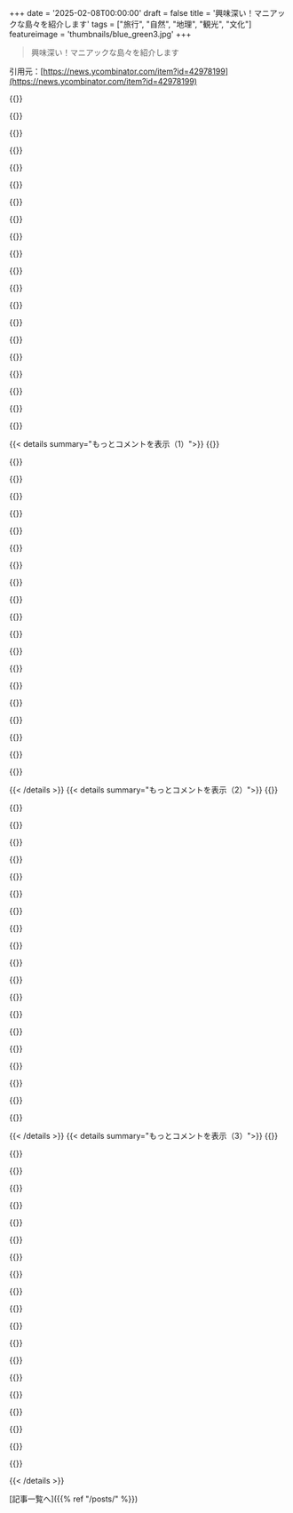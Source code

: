 +++
date = '2025-02-08T00:00:00'
draft = false
title = '興味深い！マニアックな島々を紹介します'
tags = ["旅行", "自然", "地理", "観光", "文化"]
featureimage = 'thumbnails/blue_green3.jpg'
+++

> 興味深い！マニアックな島々を紹介します

引用元：[https://news.ycombinator.com/item?id=42978199](https://news.ycombinator.com/item?id=42978199)

{{<matomeQuote body="数年前、地球上で架空の宇宙エレベーターを停泊させられる場所を探してたんだ。赤道に近い場所で、できれば人口が少なくて政治的に安定してるところが理想。山があれば長さが短くなるけど、山は難しいよね。そんな妄想の中でAscension Islandにしようと決めたんだ。ここはほとんど人が住んでなくて、いるのは作業や軍、スパイ、宇宙機関の人だけ。ヨーロッパの探検家が来たときに生態系が壊滅して、今はほぼ荒れ地みたいな感じ。名前も宇宙エレベーターの妄想にはピッタリだよね。" userName="ttepasse" createdAt="2025-02-08T23:18:41" color="#45d325">}}

{{<matomeQuote body="St Helenaに向かう途中、Ascensionで高熱にうなされてたんだけど、そのときの記憶はすごく奇妙だよ。尖った灰色の火山岩の風景を歩いて、バナナの皮を海に投げたら、魚たちがそれを追いかけて渦を巻いてたのが印象に残ってる。色を塗った岩を見かけたんだけど、二度と戻らないって思った人が色を追加してた。最悪のゴルフコースの近くにあったと思う。荒れ果てた低地を離れて、山を登っていったら、まるで熱帯雨林のように緑が広がっていて、非常に変わった場所だよ。" userName="silves89" createdAt="2025-02-09T07:06:59" color="#ff5733">}}

{{<matomeQuote body="あなたは面白い作家になれるよ。文章の組み立て方がとても魅力的！" userName="elorm" createdAt="2025-02-09T07:42:55" color="#ff5733">}}

{{<matomeQuote body="ありがとう！小説の3回目のドラフトを書いてるから、そんなことを言ってもらえるのは本当に嬉しい。" userName="silves89" createdAt="2025-02-10T07:48:32" color="">}}

{{<matomeQuote body="同意だね。読み続けたくて仕方なかったよ。" userName="jjallen" createdAt="2025-02-09T11:05:13" color="">}}

{{<matomeQuote body="同じく。" userName="tenderfault" createdAt="2025-02-09T15:29:43" color="">}}

{{<matomeQuote body="あなたは存在の危機を引き起こすAIなの？いや、関係ないか。とにかく書き続けて、URLも撒いて。" userName="tenderfault" createdAt="2025-02-09T15:36:47" color="">}}

{{<matomeQuote body="＞”山の頂上から始めると、0.02％の手助けになるだけ”わかった。確かにそれはちょっとね。" userName="dmd" createdAt="2025-02-09T01:23:55" color="">}}

{{<matomeQuote body="かつて、山の中に真っ直ぐ穴を掘って、ピークに1マイルの高い建物を建てることで巨大なレールガンを作る方が環境に優しいかもしれないと思ったことがあるんだ。それを使って原材料を軌道に打ち上げられるかどうかを考えていた。でもやっぱり雰囲気が多すぎて、月への大砲は無理だね。" userName="LexGray" createdAt="2025-02-09T19:37:03" color="">}}

{{<matomeQuote body="実際、これは提案されたアイデアだよ。グローバルウォーミングを遅らせるための衛星シールドを打ち上げるために。提案は垂直ではなく斜めで、長さを増やしながら、軌道の角度と速度を調整している。最初はただのSFだと思ってたけど、価格的にはかなり賢いアイデアだよ。物理がうまくいくなら、だけどね。" userName="stogot" createdAt="2025-02-09T20:29:38" color="">}}

{{<matomeQuote body="そんな野心的なプロジェクトは物流的に大変そうだな。" userName="haltcatchfire" createdAt="2025-02-09T11:25:43" color="">}}

{{<matomeQuote body="海洋地殻に固定すればいいじゃん。37,000,000メートルのケーブルを上に巻くのを恐れないなら、50メートル下に巻くのも問題ないだろう。シンガポールに便利だしな。" userName="perihelions" createdAt="2025-02-09T09:39:19" color="">}}

{{<matomeQuote body="海水はかなり腐食性があるから、色々複雑な問題が出てくるよね。" userName="mattmanser" createdAt="2025-02-09T09:56:22" color="">}}

{{<matomeQuote body="＞海水はかなり腐食性があるから、色々複雑な問題が出てくるよね。<br>雷と同じくらい腐食性かもね。宇宙エレベーターにはその問題が頻繁に出てくるから。海底でのケーブルも長い間やってるし、腐食の問題には対処法があるよ。" userName="wantoncl" createdAt="2025-02-09T12:42:32" color="">}}

{{<matomeQuote body="海水腐食が問題でも、宇宙エレベーターが可能な状況を想像するのは難しいよ。" userName="nkrisc" createdAt="2025-02-09T17:04:13" color="">}}

{{<matomeQuote body="エレベーターの基地が水の中にあるなら、全体の作業が水の中で行われることになるよね。やることがめっちゃ大変だし、複雑すぎると思う。" userName="mattmanser" createdAt="2025-02-09T20:49:03" color="">}}

{{<matomeQuote body="”In Ascension”はアセンション島を舞台にした素晴らしいSF小説だよ。Ted ChiangやJeff VanderMeer風の不思議で瞑想的なSFが好きならおすすめ！" userName="necubi" createdAt="2025-02-09T00:47:00" color="#ff33a1">}}

{{<matomeQuote body="その背景から、”Delta-V”や”Critical Mass”って近未来SFの本も有名なんだよ。" userName="darknavi" createdAt="2025-02-09T15:36:12" color="">}}

{{<matomeQuote body="デビッド・ゲロルドの”Jumping Off the Planet”ってSF小説、宇宙エレベーターについて扱ってるから、まだ読んでなければいいと思うよ。" userName="_visgean" createdAt="2025-02-09T01:44:17" color="">}}

{{<matomeQuote body="赤道直下にエレベーターを建てる方がずっと容易だよね。オフアクシスに基部を設けると、長さや負荷が余分にかかるから無意味だ。エクアドルのキトが9350フィートでベストかも。" userName="ianburrell" createdAt="2025-02-10T19:10:27" color="#ff5733">}}

{{< details summary="もっとコメントを表示（1）">}}
{{<matomeQuote body="Ascension IslandをWikipediaやGoogle Mapsで見ても、港やハーバーの施設は見当たらないな。スペースエレベーターの地面側からの安定した安価な輸送を考えると、これが必要だと思うんだけど。" userName="bell-cot" createdAt="2025-02-09T01:00:04" color="">}}

{{<matomeQuote body="大規模な深水ハーバーを作るのは、スペースエレベーターを建設するのに比べたら楽勝だし、数世紀前からやってることなんだよね。例としてCherbourg Harbourがあるよ。" userName="mkl" createdAt="2025-02-09T01:40:16" color="">}}

{{<matomeQuote body="地形にもよるけど、Ascension Harborのオフショアブレイクウォーターを5m深の水で作るのは簡単だけど、100m以上だと大変だね。活火山のAscension Islandでは過去数千年で3回噴火してるし。「もし小説でAscensionのスペースエレベーターを描くなら、火山がドラマを生む要素になる。」" userName="bell-cot" createdAt="2025-02-09T09:49:17" color="#ff5c5c">}}

{{<matomeQuote body="100mのコンクリートに比べて、軌道上の数万キロのユニobtainiumケーブルは桁違い。ハーバーを作る方がずっと簡単だよ。" userName="mkl" createdAt="2025-02-09T10:05:19" color="">}}

{{<matomeQuote body="DCを作るコストに比べたら、24Kの金で配線をするのは安いもんだよ。空想やフィクションではイメージできるけど、現実ではお金を出す人はその考えは受け入れないよ。" userName="bell-cot" createdAt="2025-02-09T15:32:46" color="">}}

{{<matomeQuote body="でも、資金は集まりそうじゃない？スペースエレベーターが成功すれば、史上最も裕福な人になるだろうし。" userName="Loughla" createdAt="2025-02-09T16:13:14" color="">}}

{{<matomeQuote body="それには疑問があるな。俺も宇宙好きでSFで育ってきたけど、LEO以上の宇宙コロニーの経済的な理由があるか疑問だよ。小惑星採掘が典型だけど、それを実現するのは難しいと思う。月や火星が何を売るか、数世代かかる大規模投資を正当化できるか疑わしい。" userName="ttepasse" createdAt="2025-02-09T19:38:06" color="#ff33a1">}}

{{<matomeQuote body="Google Maps、意外と情報が少ないね。Open Street Mapにはもっと詳細があって、Georgetownのハーバーが表示されてるよ。さらに北には発電所用の石油・燃料ターミナルも見つけた。" userName="Symbiote" createdAt="2025-02-09T12:02:23" color="">}}

{{<matomeQuote body="＞Georgetownにハーバーがあるね。<br>そのハーバーを詳しく見てみて。本当に500フィートの貨物船が停泊できる施設は無いし、もし西側に嵐が来たら、すべてを水から引き上げる必要があるよ。軍事用施設だと小型ボートやヘリコプターで荷物を運ぶ方法はいろいろあるけど、商業規模だと追加コストが厳しい。" userName="bell-cot" createdAt="2025-02-09T15:24:25" color="">}}

{{<matomeQuote body="見るとStarCraftのマップ思い出すな。" userName="axpy906" createdAt="2025-02-09T16:08:37" color="">}}

{{<matomeQuote body="赤道付近じゃないとダメって言われてるけど、Isaac Arthurがそれに反論してるよ。＞”https://youtu.be/dc8_AuzeYKE?t=835”" userName="jodrellblank" createdAt="2025-02-09T14:55:15" color="">}}

{{<matomeQuote body="この計画は、名前の通りに考えると面白いな！" userName="wlonkly" createdAt="2025-02-09T18:36:32" color="">}}

{{<matomeQuote body="エレベーターが宇宙に飛んで行かないように、基盤をしっかり掘り下げる必要ない？" userName="spoonfeeder006" createdAt="2025-02-09T17:33:30" color="">}}

{{<matomeQuote body="無接触のSentineleseを語る時、船が難破した件は無視してるよね。その船乗りたちは印象が悪かったんじゃないかな。Sentineleseも外部との接触に対してドライになったのもそれが原因かも？導入した外の考え方が浮いてるし。北の入り江に行くと、明らかに道があるのが見えるよ。" userName="doodlebugging" createdAt="2025-02-08T18:07:53" color="#38d3d3">}}

{{<matomeQuote body="Sentineleseは外の人たちと接触したこともあるから、結構交流してたんだよね。90年代には倫理的な観点から接触が中断されたけど、その影響でより敵対的になったんだ。" userName="AlotOfReading" createdAt="2025-02-08T19:36:31" color="#ff5c5c">}}

{{<matomeQuote body="自分たちの神話を持ってると思うよ、独特で宇宙の成り立ちを説明するものがね。" userName="xadhominemx" createdAt="2025-02-08T19:03:26" color="">}}

{{<matomeQuote body="それが重要なんだよ。祖先や歴史とのつながりを保つためには、口伝や物語が大事だよね。" userName="doodlebugging" createdAt="2025-02-08T19:06:47" color="">}}

{{<matomeQuote body="もしくは女性に対して暴力的だったり、赤ちゃんが亡くなることが多いとか、怪我でも大変なくらい弱いかもしれないよ。" userName="xadhominemx" createdAt="2025-02-08T19:09:29" color="">}}

{{<matomeQuote body="そうだとしたら、数世代で消えちゃうんじゃないの？" userName="cpursley" createdAt="2025-02-09T00:12:53" color="">}}

{{<matomeQuote body="もしそのポストが空いてるなら、他のフィールドの方が向いてるかもね。問題がある地方で活躍できそう。" userName="doodlebugging" createdAt="2025-02-08T22:22:01" color="">}}


{{< /details >}}
{{< details summary="もっとコメントを表示（2）">}}
{{<matomeQuote body="最初のコメントでSentineleseを強姦魔や配偶者虐待者ってタグ付けしたのは残念だね。そんな判断は偏見が強いと思う。西洋文明が全ての答えを持ってるわけじゃないし、過去の接触が彼らを滅ぼしたこともあるしね。教育を受ければ偏見は克服できるかも。読むことは楽しいよ。ちょっとリンクされた資料を調べてみるつもりだ。編集：うん、Atlanticの記事を読んだけど、彼らが強姦や虐待をしているという証拠は何も見つからないよ。むしろ、彼らは西洋の植民者との接触によって大きな苦痛を受けたグループであることが分かる。" userName="doodlebugging" createdAt="2025-02-08T23:52:42" color="#45d325">}}

{{<matomeQuote body="‘maybe’の存在は可能性を示すもので、断定的じゃない。" userName="emmelaich" createdAt="2025-02-09T00:43:47" color="">}}

{{<matomeQuote body="＞書かれたコメントは無疑問だ。<br>そのユーザーが無疑問だと結論づけたのは君のストローマン論法のせいじゃない？<br>確かに‘maybe’は可能性を示して、一般的に物事がどうなるかを示唆するね。<br>ただ、コメントの意図は他文化の人を悪者扱いしてるように見えるし、支持する証拠が示されていない。<br>リンク先を見たが、強姦や虐待があったという証拠は見つからなかった。<br>歴史的に彼らの接触は様々な結果を得ることもあって、その文脈での暴力が多いようだ。" userName="doodlebugging" createdAt="2025-02-09T02:08:01" color="">}}

{{<matomeQuote body="世の中に強姦や暴力のない社会はあったのか？もちろん、North Sentineleseはその例外かもしれないね。暴力の傾向は確かにある。" userName="emmelaich" createdAt="2025-02-09T08:50:15" color="">}}

{{<matomeQuote body="＞無疑問という結論を証明できるか？それとも、自分自身のストローマンが原因なの？" userName="Chris2048" createdAt="2025-02-09T16:42:00" color="">}}

{{<matomeQuote body="下のスレッドに返信できなかったので、ここに謝りながら書くね。削除されたコメントでリンクされた本を今読んでるが、結構面白いし、地域や住人の歴史も含まれてる。今まで読んだ章には強姦の話は見当たらないが、章がバラバラだったから。<br>暴力は状況によって違うこともあって、接触の歴史によって多様。子供は男女ともに同じように迎えられるらしく、資源の制約が影響しているみたい。<br>興味ある人はこのリンクが面白いと思うかも。" userName="doodlebugging" createdAt="2025-02-09T09:29:06" color="#ff33a1">}}

{{<matomeQuote body="先祖との繋がりを保つために、幻想を信じる必要はないよ。" userName="gosub100" createdAt="2025-02-09T01:08:43" color="">}}

{{<matomeQuote body="＞島に迷い込んだ航海者たちは外の世界の印象を悪くしたり、それがSentineleseに対する敵意に繋がっている。<br>この悪評は、19世紀のイギリスの侵入にまで遡ると思う。" userName="marc_abonce" createdAt="2025-02-08T23:09:20" color="">}}

{{<matomeQuote body="リンクありがとう。イギリスの行動はあまり良くない印象を与えるね。多くの植民地勢力が遭遇した人々との関わりで同じようなことがあって、多くの文化が破壊された部分もあった。" userName="doodlebugging" createdAt="2025-02-09T00:50:38" color="">}}

{{<matomeQuote body="イギリス人ってインドに移住するつもりはなかったんだよね。でも、彼らはどこでも略奪しては去っていったよ。" userName="crossroadsguy" createdAt="2025-02-09T09:42:01" color="">}}

{{<matomeQuote body="イギリス人がオーストラリアやカナダに移住したのはどう説明するの？" userName="oa335" createdAt="2025-02-09T13:35:34" color="">}}

{{<matomeQuote body="彼らのイノベーションのレベルが2千年遅れていることは彼らを悪く見せると思うんだけど、進化ってそんなに急ぐ必要あるの？" userName="gosub100" createdAt="2025-02-09T01:13:33" color="">}}

{{<matomeQuote body="文化が同じペースで進化する必要はないし、環境との調和で成功している文化だってある。でも、コンタクト後に「進んでない」とされて絶滅した文化もあるのが残念。" userName="doodlebugging" createdAt="2025-02-09T02:22:04" color="#785bff">}}

{{<matomeQuote body="一方で、そこに生まれることが運命を決めるようなこともあるよね。あの子はずっとその環境で育って、プログラミングなんて知らずに育つんだと思うと苦しい。" userName="wruza" createdAt="2025-02-09T07:39:01" color="">}}

{{<matomeQuote body="この考え方がオーストラリアでのStolen Generationsの惨劇につながったんだよね。もしかしたら、彼らは救われる必要なんてないのかもしれない。" userName="liamwire" createdAt="2025-02-09T09:22:33" color="#ff5c5c">}}

{{<matomeQuote body="まずタブレットを渡して、その後子供が家族から引き離されるなんてことになったらどうするの？タブレットは良いと思うけど、その考え方はちょっと違うから。" userName="wruza" createdAt="2025-02-09T09:33:59" color="">}}

{{<matomeQuote body="その考え方がOne Laptop Per Childの失敗につながったんだよね。学ぶ必要がないってのに、勝手に助けようとして失敗したって話。" userName="jodrellblank" createdAt="2025-02-09T15:34:37" color="#ff5c5c">}}

{{<matomeQuote body="＞「彼はそうした、でもほとんどの子供がプログラミングなんてしなかった」これが因果関係を示唆してるように見えるけど、実際のところは違うかも。" userName="Chris2048" createdAt="2025-02-09T16:23:23" color="">}}

{{<matomeQuote body="コメントの書き方がなんか反論っぽいけど、‘失敗した理由は一つじゃなくて色々ある’って言っても、何にも反論してない気がする。アフリカの子供にコンピュータを渡して楽しんでコーディングしてくれると思うのと、Sentineleseの子供に渡すのが同じだと思ってるの？外部の文化や育ちが違うのに。彼らは電気もないし、読み書きの教育も受けてない可能性が高い。‘Mavis Beacon Teaches Typing’一冊で感謝されると思うのは、まるでフロリダのタイムシェアを渡すのと同じぐらいおかしい。" userName="jodrellblank" createdAt="2025-02-09T17:15:33" color="#ff5c5c">}}

{{<matomeQuote body="‘失敗した理由は一つじゃなくて色々ある’って言っても、どれも重要だったとは限らない。あなたの言ってることがナイーブな印象を与えるだけだと思う。アフリカの子供たちはインフラや学校にお金を使いたがるんだから、未接触のNorth Sentinel Islandの人たちも同じとは思えない。それに、電気もないかもしれないのに。そんな環境でコンピュータを渡すことが、成功するとは思えないし、そのことがOLPCプロジェクトとも違うこの場合に通じるってのもおかしい。" userName="Chris2048" createdAt="2025-02-10T03:50:50" color="#785bff">}}


{{< /details >}}
{{< details summary="もっとコメントを表示（3）">}}
{{<matomeQuote body="’彼らが自動的に理解する’っていうのは、正しい前提とは思えない。他のコメントが言ってる通り、Sentineleseの文化には教えられた経験がないはず。‘OLPCを受け取ったアフリカの人たち’も、ちゃんと教育環境があって、充電インフラやWifiもあったのに、目標達成できなかった。それを全く準備のできていない人々に落とす計画が、どうしてうまくいくと思うの？" userName="jodrellblank" createdAt="2025-02-10T06:27:31" color="">}}

{{<matomeQuote body="最新のタブレットの話をしてるのか？それならAndroidかiOSを選ぼう。そういう風に文明化するつもりなら、全然いいけどさ！Androidにするなら、電子インクディスプレイから始めようか？" userName="crossroadsguy" createdAt="2025-02-09T09:45:10" color="">}}

{{<matomeQuote body="ちょっと違う話だけど、昔のPCのことを思い出させてくれてありがとう。友だちのパパが買ったCompaq Deskproと、俺の128k MacでQuickBASICのソフトを一緒に開発したんだ。タブレットを送るなら、90年代のモデルを考えて、当時のソフトを使って教えたらいいと思うよ。" userName="doodlebugging" createdAt="2025-02-09T08:34:20" color="">}}

{{<matomeQuote body="一方で、そこで生まれることが生き地獄かもしれないよ。どこかに俺と同じ子供がいて、でもそれが根を掘るとか、地元のことに一生を捧げる運命だなんて、苦いよね。この子の幸せを、自分の基準で判断するのはやめよう。Wi-Fiが無くても、ほんとに幸せかもしれないしね。" userName="MrVandemar" createdAt="2025-02-09T09:03:07" color="">}}

{{<matomeQuote body="俺はその子のことを判断してるわけじゃないよ。ただ、存在してそうな子への同情だよ。なんか自給自足みたいな生活は、良いとは思わない。特にSentineleseは、常に火を焚いてるわけでもないし。" userName="wruza" createdAt="2025-02-09T09:27:12" color="">}}

{{<matomeQuote body="North Sentinel島の道がここにあるよ。" userName="davidw" createdAt="2025-02-08T18:42:00" color="">}}

{{<matomeQuote body="ありがとうございます！Googleマップを使って、島の高解像度のビューが見れて、島の trailsが見つけられた。小さな入り江や小さな島々に繋がる道もあるみたい。" userName="doodlebugging" createdAt="2025-02-08T19:00:10" color="">}}

{{<matomeQuote body="木の上の葉が密集してるから、定住地を見つけるのは難しいね。" userName="davidw" createdAt="2025-02-08T19:46:29" color="">}}

{{<matomeQuote body="キャストアウェイが悪い印象を与えたって、どういうことをイメージしてるの？探索者がいきなりWalmartを開こうとするわけじゃないし。おそらく、支配的な社会は文化を知らないことに対して代償を求めるんだと思うよ。" userName="ellyagg" createdAt="2025-02-08T19:00:35" color="">}}

{{<matomeQuote body="Neal Stephensonがバイキングが時間旅行でWalmartを発見する話を書いたんだけど、彼らはそれをすごく気に入るんだ。" userName="FredPret" createdAt="2025-02-08T19:15:16" color="">}}

{{<matomeQuote body="彼らは現代の病気に免疫がないから外部の人には敵対的なんだよ。過去に接触したことで多くの人が亡くなったからね。" userName="narrator" createdAt="2025-02-08T18:47:39" color="#45d325">}}

{{<matomeQuote body="この記事、とても興味深かったしサイトデザインも素敵だった。遠い星や惑星を夢見るけど、地球にも変わった美しい場所がたくさんあるよね。“Devon Islandで一年過ごす”ってのをやりたいリストに追加した！まあ－50℃になるけど、一人で過ごすのは『The Martian』に近い経験になりそう。" userName="Jun8" createdAt="2025-02-08T22:11:09" color="#45d325">}}

{{<matomeQuote body="そこに誰かが自給自足で住んでいたかどうかはっきりしないけど、1924年にDundas Harbourに前哨基地ができて、9年後にハドソン湾会社にリースされた。その後、1934年に52家族が経済崩壊で離れた。それが災害とみなされ、1940年代後に再び人が住んだけど1951年に再閉鎖されて、今は数軒の建物の遺跡だけが残ってる。" userName="defrost" createdAt="2025-02-08T23:22:45" color="#ff5c5c">}}

{{<matomeQuote body="同じようなテーマの素晴らしい本、Judith Schalanskyの『Atlas of Remote Islands』があるよ。ハードカバーが66ドルになっちゃったのは残念だけど、やっぱりあれは美しくて読むべき本だよ。" userName="karaterobot" createdAt="2025-02-08T19:16:54" color="">}}

{{<matomeQuote body="情報をありがとう！（ドイツ語の）オリジナルを買ったけど、幸いまだ出版されててハードカバーも手頃だよ。" userName="Plankaluel" createdAt="2025-02-08T19:51:14" color="#ff5c5c">}}

{{<matomeQuote body="素晴らしいね、気に入るといいな！" userName="karaterobot" createdAt="2025-02-08T22:13:33" color="">}}

{{<matomeQuote body="地元の図書館にあるか試してみる価値ありだね。幸い、うちの図書館にはあるよ、予約した！" userName="run_rock" createdAt="2025-02-09T18:16:42" color="">}}

{{<matomeQuote body="その本を勧めに来たんだ！俺もドイツ語版を手に入れたんだけど、印刷業界に感謝したくなるような美しい本だよ。" userName="ttepasse" createdAt="2025-02-08T23:09:13" color="">}}

{{<matomeQuote body="ここに来たのはこれを伝えたかったから。すごく楽しい本だよ！" userName="paulcapewell" createdAt="2025-02-12T10:43:59" color="#ff33a1">}}

{{<matomeQuote body="Tristan da Cunhaについてだけど、Katherine Mary Barrowの「Three years in Tristan da Cunha」を読もうと思ってるんだ。<br>＞“これは一人称の手記で、日記形式で日付入りのエントリーがあって、1900年代初頭のこの孤島の生活を知るのにぴったり。”" userName="speckx" createdAt="2025-02-08T19:24:01" color="#ff5733">}}


{{< /details >}}


[記事一覧へ]({{% ref "/posts/" %}})
